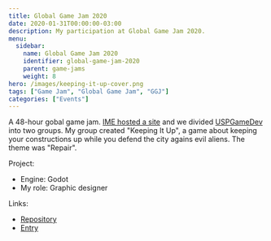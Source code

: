 ```yaml
---
title: Global Game Jam 2020
date: 2020-01-31T00:00:00-03:00
description: My participation at Global Game Jam 2020.
menu:
  sidebar:
    name: Global Game Jam 2020
    identifier: global-game-jam-2020
    parent: game-jams
    weight: 8
hero: /images/keeping-it-up-cover.png
tags: ["Game Jam", "Global Game Jam", "GGJ"]
categories: ["Events"]
---
```


A 48-hour gobal game jam. [IME hosted a site](https://globalgamejam.org/2020/jam-sites/usp-ggj) and we divided [USPGameDev](https://uspgamedev.org/) into two groups. My group created "Keeping It Up", a game about keeping your constructions up while you defend the city agains evil aliens. The theme was "Repair".

Project:
* Engine: Godot
* My role: Graphic designer

Links:
* [Repository](https://github.com/MLaurentys/GGJ2020)
* [Entry](https://globalgamejam.org/2020/games/keeping-it-8)